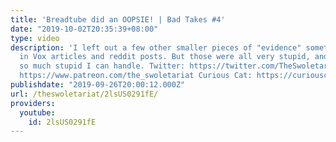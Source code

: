 ```yaml
---
title: 'Breadtube did an OOPSIE! | Bad Takes #4'
date: "2019-10-02T20:35:39+08:00"
type: video
description: 'I left out a few other smaller pieces of "evidence" sometimes mentioned
  in Vox articles and reddit posts. But those were all very stupid, and there''s only
  so much stupid I can handle. Twitter: https://twitter.com/TheSwoletariat_ Patreon:
  https://www.patreon.com/the_swoletariat Curious Cat: https://curiouscat.me/TheSwoletariat_'
publishdate: "2019-09-26T20:00:12.000Z"
url: /theswoletariat/2lsUS0291fE/
providers:
  youtube:
    id: 2lsUS0291fE
---
```

